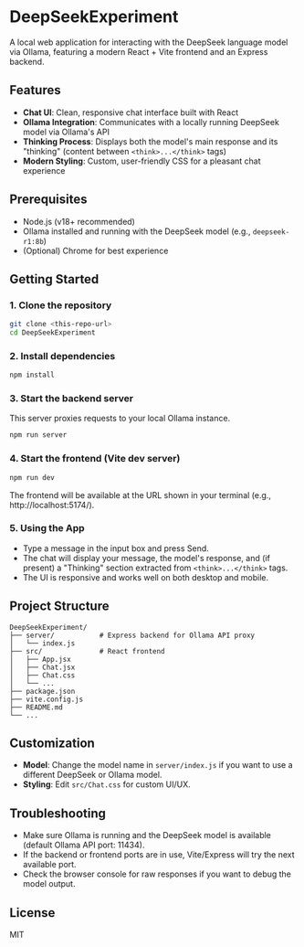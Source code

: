 # DeepSeekExperiment

A local web application for interacting with the DeepSeek language model via Ollama, featuring a modern React + Vite frontend and an Express backend.

## Features
- **Chat UI**: Clean, responsive chat interface built with React
- **Ollama Integration**: Communicates with a locally running DeepSeek model via Ollama's API
- **Thinking Process**: Displays both the model's main response and its "thinking" (content between `<think>...</think>` tags)
- **Modern Styling**: Custom, user-friendly CSS for a pleasant chat experience

## Prerequisites
- Node.js (v18+ recommended)
- Ollama installed and running with the DeepSeek model (e.g., `deepseek-r1:8b`)
- (Optional) Chrome for best experience

## Getting Started

### 1. Clone the repository
```bash
git clone <this-repo-url>
cd DeepSeekExperiment
```

### 2. Install dependencies
```bash
npm install
```

### 3. Start the backend server
This server proxies requests to your local Ollama instance.
```bash
npm run server
```

### 4. Start the frontend (Vite dev server)
```bash
npm run dev
```

The frontend will be available at the URL shown in your terminal (e.g., http://localhost:5174/).

### 5. Using the App
- Type a message in the input box and press Send.
- The chat will display your message, the model's response, and (if present) a "Thinking" section extracted from `<think>...</think>` tags.
- The UI is responsive and works well on both desktop and mobile.

## Project Structure
```
DeepSeekExperiment/
├── server/           # Express backend for Ollama API proxy
│   └── index.js
├── src/              # React frontend
│   ├── App.jsx
│   ├── Chat.jsx
│   ├── Chat.css
│   └── ...
├── package.json
├── vite.config.js
├── README.md
└── ...
```

## Customization
- **Model**: Change the model name in `server/index.js` if you want to use a different DeepSeek or Ollama model.
- **Styling**: Edit `src/Chat.css` for custom UI/UX.

## Troubleshooting
- Make sure Ollama is running and the DeepSeek model is available (default Ollama API port: 11434).
- If the backend or frontend ports are in use, Vite/Express will try the next available port.
- Check the browser console for raw responses if you want to debug the model output.

## License
MIT
